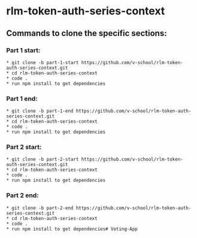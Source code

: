 # rlm-token-auth-series-context

## Commands to clone the specific sections:
  ### Part 1 start:
    * git clone -b part-1-start https://github.com/v-school/rlm-token-auth-series-context.git
    * cd rlm-token-auth-series-context
    * code .
    * run npm install to get dependencies

  ### Part 1 end:
    * git clone -b part-1-end https://github.com/v-school/rlm-token-auth-series-context.git
    * cd rlm-token-auth-series-context
    * code .
    * run npm install to get dependencies

  ### Part 2 start:
    * git clone -b part-2-start https://github.com/v-school/rlm-token-auth-series-context.git
    * cd rlm-token-auth-series-context
    * code .
    * run npm install to get dependencies

  ### Part 2 end:
    * git clone -b part-2-end https://github.com/v-school/rlm-token-auth-series-context.git
    * cd rlm-token-auth-series-context
    * code .
    * run npm install to get dependencies# Voting-App
